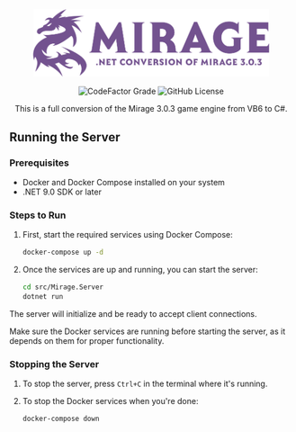 ﻿<div align="center">
    <img src=".github/assets/mirage.png" width="420">

![CodeFactor Grade](https://img.shields.io/codefactor/grade/github/guthius/mirage-net)
![GitHub License](https://img.shields.io/github/license/guthius/mirage-net)

This is a full conversion of the Mirage 3.0.3 game engine from VB6 to C#.

</div>


## Running the Server

### Prerequisites
- Docker and Docker Compose installed on your system
- .NET 9.0 SDK or later

### Steps to Run

1. First, start the required services using Docker Compose:
   ```bash
   docker-compose up -d
   ```

2. Once the services are up and running, you can start the server:
   ```bash
   cd src/Mirage.Server
   dotnet run
   ```

The server will initialize and be ready to accept client connections. 

Make sure the Docker services are running before starting the server, as it depends on them for proper functionality.

### Stopping the Server

1. To stop the server, press `Ctrl+C` in the terminal where it's running.

2. To stop the Docker services when you're done:
   ```bash
   docker-compose down
   ```
